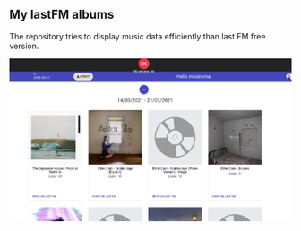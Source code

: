 ## My lastFM albums

The repository tries to display music data  efficiently than last FM free version.


![preview](last-fm-albums.png)

